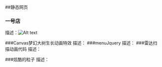 ##静态网页
### 一号店
描述：![Alt text](demo/StaticWebPage/images/1haodian.png)


###Canvas梦幻大树生长动画特效
描述：
###menuJquery
描述：
###雷达扫描动画代码
描述：

###炫酷的粒子
描述：

